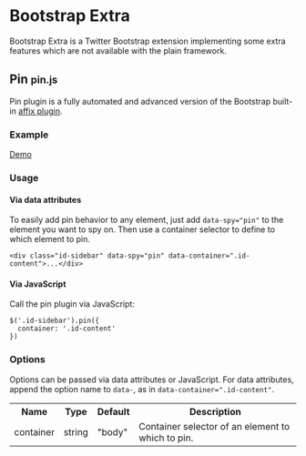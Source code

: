 Bootstrap Extra
===============

Bootstrap Extra is a Twitter Bootstrap extension implementing some extra features which are not available with the plain framework.

## Pin <small>pin.js</small>

Pin plugin is a fully automated and advanced version of the Bootstrap built-in [affix plugin](http://getbootstrap.com/javascript/#affix).

### Example

[Demo](http://tonystar.github.io/bootstrap-extra/demo/pin.html)

### Usage

#### Via data attributes

To easily add pin behavior to any element, just add `data-spy="pin"` to the element you want to spy on. Then use a container selector to define to which element to pin.

    <div class="id-sidebar" data-spy="pin" data-container=".id-content">...</div>

#### Via JavaScript

Call the pin plugin via JavaScript:

    $('.id-sidebar').pin({
      container: '.id-content'
    })

### Options

Options can be passed via data attributes or JavaScript. For data attributes, append the option name to `data-`, as in `data-container=".id-content"`.

<table>
<tr>
  <th>Name</th>
  <th>Type</th>
  <th>Default</th>
  <th>Description</th>
</tr>
<tr>
  <td>container</td>
  <td>string</td>
  <td>"body"</td>
  <td>Container selector of an element to which to pin.</td>
</tr>
</table>
